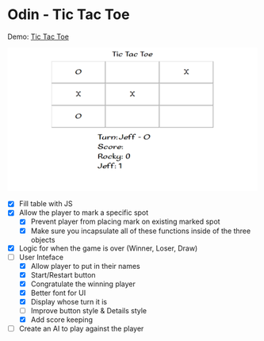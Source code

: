 # Odin - Tic Tac Toe

Demo: [Tic Tac Toe](https://kristijanturic.github.io/odin-tic-tac-toe/)

![Demo Preview](preview.png)

- [X] Fill table with JS
- [X] Allow the player to mark a specific spot
  - [X] Prevent player from placing mark on existing marked spot
  - [X] Make sure you incapsulate all of these functions inside of the three objects
- [X] Logic for when the game is over (Winner, Loser, Draw)
- [ ] User Inteface
  - [X] Allow player to put in their names
  - [X] Start/Restart button
  - [X] Congratulate the winning player
  - [X] Better font for UI
  - [X] Display whose turn it is
  - [ ] Improve button style & Details style
  - [X] Add score keeping
- [ ] Create an AI to play against the player
